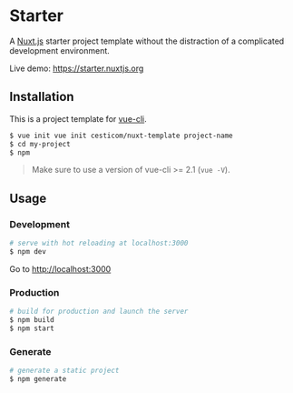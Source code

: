 # Starter

A [Nuxt.js](https://github.com/nuxt/nuxt.js) starter project template without the distraction of a complicated development environment.

Live demo: https://starter.nuxtjs.org

## Installation

This is a project template for [vue-cli](https://github.com/vuejs/vue-cli).

``` bash
$ vue init vue init cesticom/nuxt-template project-name
$ cd my-project                     
$ npm
```

> Make sure to use a version of vue-cli >= 2.1 (`vue -V`).

## Usage

### Development

``` bash
# serve with hot reloading at localhost:3000
$ npm dev
```

Go to [http://localhost:3000](http://localhost:3000)

### Production

``` bash
# build for production and launch the server
$ npm build
$ npm start
```

### Generate

``` bash
# generate a static project
$ npm generate
```

